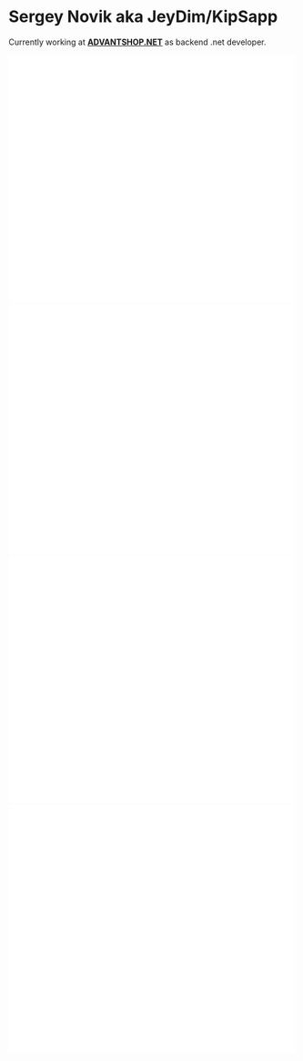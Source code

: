 # Sergey Novik aka JeyDim/KipSapp
Currently working at **[ADVANTSHOP.NET](https://www.advantshop.net)** as backend .net developer.

![GitStats Overview - Light](https://raw.githubusercontent.com/JeyDim/GitStats/actions_branch/generated_images/overviewLightMode.svg#gh-light-mode-only)![GitStats Overview - Dark](https://raw.githubusercontent.com/JeyDim/GitStats/actions_branch/generated_images/overviewDarkMode.svg#gh-dark-mode-only)![GitStats Languages - Light](https://raw.githubusercontent.com/JeyDim/GitStats/actions_branch/generated_images/languagesLightMode.svg#gh-light-mode-only)![GitStats Languages - Dark](https://raw.githubusercontent.com/JeyDim/GitStats/actions_branch/generated_images/languagesDarkMode.svg#gh-dark-mode-only)
